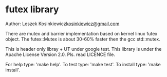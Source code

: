 # futex library 

Author: Leszek Kosinkiewicz<kosinkiewicz@gmail.com>

There are mutex and barrier implementation based on kernel linux futex object.
The futex::Mutex is about 30-60% faster then the gcc std::mutex.

This is header only libray + UT under google test.
This library is under the Apache License Version 2.0.
Pls. read LICENCE file.

For help type: 'make help'.
To test type: 'make test'.
To install type: 'make install'.

